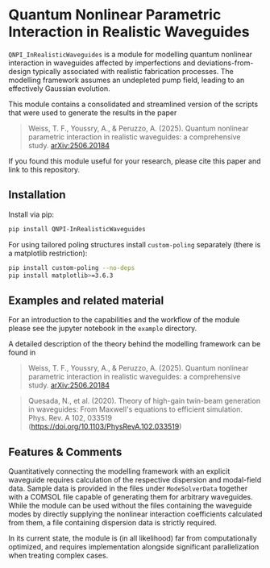 # Quantum Nonlinear Parametric Interaction in Realistic Waveguides

`QNPI_InRealisticWaveguides` is a module for modelling quantum nonlinear interaction in waveguides affected by imperfections and deviations-from-design typically associated with realistic fabrication processes. The modelling framework assumes an undepleted pump field, leading to an effectively Gaussian evolution.

This module contains a consolidated and streamlined version of the scripts that were used to generate the results in the paper

> Weiss, T. F., Youssry, A., & Peruzzo, A. (2025). Quantum nonlinear parametric interaction in realistic waveguides: a comprehensive study. [arXiv:2506.20184](https://doi.org/10.48550/arXiv.2506.20184)

If you found this module useful for your research, please cite this paper and link to this repository.


## Installation

Install via pip:
```bash
pip install QNPI-InRealisticWaveguides
```
For using tailored poling structures install `custom-poling` separately (there is a matplotlib restriction): 
```bash
pip install custom-poling --no-deps
pip install matplotlib>=3.6.3
```



## Examples and related material

For an introduction to the capabilities and the workflow of the module please see the jupyter notebook in the `example` directory.

A detailed description of the theory behind the modelling framework can be found in 

> Weiss, T. F., Youssry, A., & Peruzzo, A. (2025). Quantum nonlinear parametric interaction in realistic waveguides: a comprehensive study. [arXiv:2506.20184](https://doi.org/10.48550/arXiv.2506.20184)

> Quesada, N., et al. (2020). Theory of high-gain twin-beam generation in waveguides: From Maxwell's equations to efficient simulation. Phys. Rev. A 102, 033519 (https://doi.org/10.1103/PhysRevA.102.033519)


## Features & Comments

Quantitatively connecting the modelling framework with an explicit waveguide requires calculation of the respective dispersion and modal-field data. Sample data is provided in the files under `ModeSolverData` together with a COMSOL file capable of generating them for arbitrary waveguides. 
While the module can be used without the files containing the waveguide modes by directly supplying the nonlinear interaction coefficients calculated from them, a file containing dispersion data is strictly required.

In its current state, the module is (in all likelihood) far from computationally optimized, and requires implementation alongside significant parallelization when treating complex cases. 
